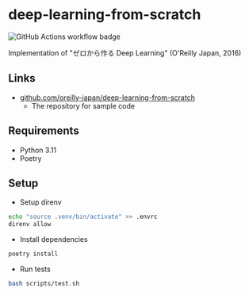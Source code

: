 # deep-learning-from-scratch

![GitHub Actions workflow badge](https://github.com/nukopy/deep-learning-from-scratch/actions/workflows/ci.yml/badge.svg?branch=main)

Implementation of "ゼロから作る Deep Learning" (O'Reilly Japan, 2016)

## Links

- [github.com/oreilly-japan/deep-learning-from-scratch](https://github.com/oreilly-japan/deep-learning-from-scratch)
  - The repository for sample code

## Requirements

- Python 3.11
- Poetry

## Setup

- Setup direnv

```sh
echo "source .venv/bin/activate" >> .envrc
direnv allow
```

- Install dependencies

```sh
poetry install
```

- Run tests

```sh
bash scripts/test.sh
```

